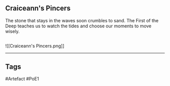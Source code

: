 ## Craiceann's Pincers
The stone that stays in the waves soon crumbles to sand.
The First of the Deep teaches us to watch the tides
and choose our moments to move wisely.
##
![[Craiceann's Pincers.png]]

---
## Tags
#Artefact
#PoE1